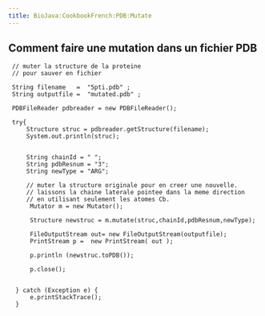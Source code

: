 ```yaml
---
title: BioJava:CookbookFrench:PDB:Mutate
---
```


Comment faire une mutation dans un fichier PDB
----------------------------------------------

     // muter la structure de la proteine
     // pour sauver en fichier
     
     String filename   =  "5pti.pdb" ;
     String outputfile =  "mutated.pdb" ;
     
     PDBFileReader pdbreader = new PDBFileReader();
     
     try{
         Structure struc = pdbreader.getStructure(filename);
         System.out.println(struc);
     
     
         String chainId = " ";
         String pdbResnum = "3";
         String newType = "ARG";
     
         // muter la structure originale pour en creer une nouvelle.
         // laissons la chaine laterale pointee dans la meme direction
         // en utilisant seulement les atomes Cb.
          Mutator m = new Mutator();

          Structure newstruc = m.mutate(struc,chainId,pdbResnum,newType);
      
          FileOutputStream out= new FileOutputStream(outputfile); 
          PrintStream p =  new PrintStream( out );
      
          p.println (newstruc.toPDB());
      
          p.close();
      
      
      } catch (Exception e) {
          e.printStackTrace();
      } 
